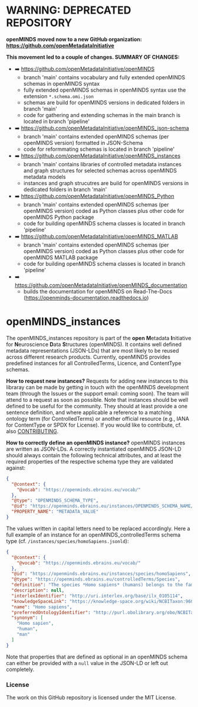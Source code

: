 # WARNING: DEPRECATED REPOSITORY

**openMINDS moved now to a new GitHub organization: https://github.com/openMetadataInitiative**  

**This movement led to a couple of changes. SUMMARY OF CHANGES:**
+ :arrow_right: https://github.com/openMetadataInitiative/openMINDS
  + branch 'main' contains vocabulary and fully extended openMINDS schemas in openMINDS syntax
  + fully extended openMINDS schemas in openMINDS syntax use the extension `*.schema.omi.json`
  + schemas are build for openMINDS versions in dedicated folders in branch 'main'
  + code for gathering and extending schemas in the main branch is located in branch 'pipeline'
+ :arrow_right: https://github.com/openMetadataInitiative/openMINDS_json-schema
  + branch 'main' contains extended openMINDS schemas (per openMINDS version) formatted in JSON-Schema
  + code for reformmating schemas is located in branch 'pipeline'
+ :arrow_right: https://github.com/openMetadataInitiative/openMINDS_instances
  + branch 'main' contains libraries of controlled metadata instances and graph structures for selected schemas across openMINDS metadata models
  + instances and graph strucutres are build for openMINDS versions in dedicated folders in branch 'main'
+ :arrow_right: https://github.com/openMetadataInitiative/openMINDS_Python
  + branch 'main' contains extended openMINDS schemas (per openMINDS version) coded as Python classes plus other code for openMINDS Python package
  + code for building openMINDS schema classes is located in branch 'pipeline'
+ :arrow_right: https://github.com/openMetadataInitiative/openMINDS_MATLAB
  + branch 'main' contains extended openMINDS schemas (per openMINDS version) coded as Python classes plus other code for openMINDS MATLAB package
  + code for building openMINDS schema classes is located in branch 'pipeline'
+ :arrow_right: https://github.com/openMetadataInitiative/openMINDS_documentation
  + builds the documentation for openMINDS on Read-The-Docs (https://openminds-documentation.readthedocs.io)

# openMINDS_instances

The openMINDS_instances repository is part of the **open** **M**etadata **I**nitiative for **N**euroscience **D**ata **S**tructures (openMINDS). It contains well defined metadata representations (JSON-LDs) that are most likely to be reused across different research products. Currently, openMINDS provides predefined instances for all ControlledTerms, Licence, and ContentType schemas. 

**How to request new instances?** Requests for adding new instances to this libraray can be made by getting in touch with the openMINDS development team (through the Issues or the support email: coming soon). The team will attend to a request as soon as possible. Note that instances should be well defined to be useful for the community. They should at least provide a one sentence definition, and where applicable a reference to a matching ontology term (for ControlledTerms) or another official resource (e.g., IANA for ContentType or SPDX for License). If you would like to contribute, cf. also [CONTRIBUTING](https://github.com/HumanBrainProject/openMINDS_instances/blob/v1/CONTRIBUTING.md).

**How to correctly define an openMINDS instance?** openMINDS instances are written as JSON-LDs. A correctly instantiated openMINDS JSON-LD should always contain the following technical attributes, and at least the required properties of the respective schema type they are validated against:

```json
{
  "@context": {
    "@vocab": "https://openminds.ebrains.eu/vocab/"
  },
  "@type": "OPENMINDS_SCHEMA_TYPE",
  "@id": "https://openminds.ebrains.eu/instances/OPENMINDS_SCHEMA_NAME/HUMAN_READABLE_INSTANCE_ID",
  "PROPERTY_NAME": "METADATA_VALUE"
}
```

The values written in capital letters need to be replaced accordingly. Here a full example of an instance for an openMINDS_controlledTerms schema type (cf. `/instances/species/homoSapiens.jsonld`):

```json
{
  "@context": {
    "@vocab": "https://openminds.ebrains.eu/vocab/"
  },
  "@id": "https://openminds.ebrains.eu/instances/species/homoSapiens",
  "@type": "https://openminds.ebrains.eu/controlledTerms/Species",
  "definition": "The species *Homo sapiens* (humans) belongs to the family of *hominidae* (great apes).",
  "description": null,
  "interlexIdentifier": "http://uri.interlex.org/base/ilx_0105114",
  "knowledgeSpaceLink": "https://knowledge-space.org/wiki/NCBITaxon:9606#human",
  "name": "Homo sapiens",
  "preferredOntologyIdentifier": "http://purl.obolibrary.org/obo/NCBITaxon_9606",
  "synonym": [
    "Homo sapien",
    "human",
    "man"
  ] 
}
```
Note that properties that are defined as optional in an openMINDS schema can either be provided with a `null` value in the JSON-LD or left out completely.

### License

The work on this GitHub repository is licensed under the MIT License.

